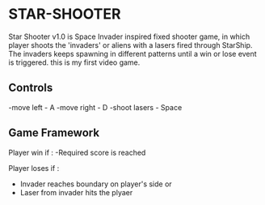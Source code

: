 # STAR-SHOOTER
Star Shooter v1.0 is Space Invader inspired fixed shooter game, in which player shoots the 'invaders' or aliens with a lasers fired through StarShip. The invaders keeps spawning in different patterns until a win or lose event is triggered.
this is my first video game.

## Controls
-move left - A
-move right - D
-shoot lasers - Space

## Game Framework
Player win if :
-Required score is reached

Player loses if :
- Invader reaches boundary on player's side or
- Laser from invader hits the plyaer
